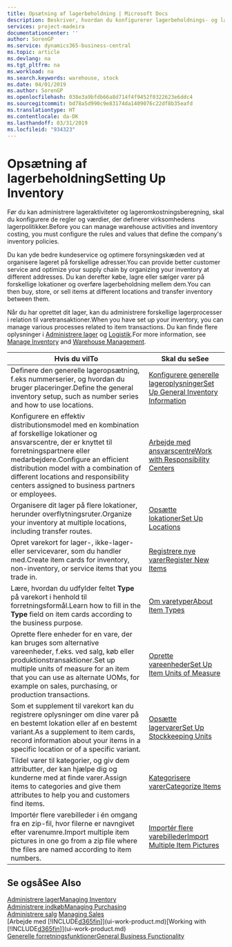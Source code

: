 ```yaml
---
title: Opsætning af lagerbeholdning | Microsoft Docs
description: Beskriver, hvordan du konfigurerer lagerbeholdnings- og lagerprocesser, herunder overførselsruter og lokationer, f.eks. lagersteder.
services: project-madeira
documentationcenter: ''
author: SorenGP
ms.service: dynamics365-business-central
ms.topic: article
ms.devlang: na
ms.tgt_pltfrm: na
ms.workload: na
ms.search.keywords: warehouse, stock
ms.date: 04/01/2019
ms.author: SorenGP
ms.openlocfilehash: 038e3a9bfdb66a8d714f4f9452f0322623e6ddc4
ms.sourcegitcommit: bd78a5d990c9e83174da1409076c22df8b35eafd
ms.translationtype: HT
ms.contentlocale: da-DK
ms.lasthandoff: 03/31/2019
ms.locfileid: "934323"
---
```

# <a name="setting-up-inventory"></a><span data-ttu-id="31386-103">Opsætning af lagerbeholdning</span><span class="sxs-lookup"><span data-stu-id="31386-103">Setting Up Inventory</span></span>
<span data-ttu-id="31386-104">Før du kan administrere lageraktiviteter og lageromkostningsberegning, skal du konfigurere de regler og værdier, der definerer virksomhedens lagerpolitikker.</span><span class="sxs-lookup"><span data-stu-id="31386-104">Before you can manage warehouse activities and inventory costing, you must configure the rules and values that define the company's inventory policies.</span></span>

<span data-ttu-id="31386-105">Du kan yde bedre kundeservice og optimere forsyningskæden ved at organisere lageret på forskellige adresser.</span><span class="sxs-lookup"><span data-stu-id="31386-105">You can provide better customer service and optimize your supply chain by organizing your inventory at different addresses.</span></span> <span data-ttu-id="31386-106">Du kan derefter købe, lagre eller sælger varer på forskellige lokationer og overføre lagerbeholdning mellem dem.</span><span class="sxs-lookup"><span data-stu-id="31386-106">You can then buy, store, or sell items at different locations and transfer inventory between them.</span></span>

<span data-ttu-id="31386-107">Når du har oprettet dit lager, kan du administrere forskellige lagerprocesser i relation til varetransaktioner.</span><span class="sxs-lookup"><span data-stu-id="31386-107">When you have set up your inventory, you can manage various processes related to item transactions.</span></span> <span data-ttu-id="31386-108">Du kan finde flere oplysninger i [Administrere lager](inventory-manage-inventory.md) og [Logistik](warehouse-manage-warehouse.md).</span><span class="sxs-lookup"><span data-stu-id="31386-108">For more information, see [Manage Inventory](inventory-manage-inventory.md) and [Warehouse Management](warehouse-manage-warehouse.md).</span></span>

| <span data-ttu-id="31386-109">Hvis du vil</span><span class="sxs-lookup"><span data-stu-id="31386-109">To</span></span> | <span data-ttu-id="31386-110">Skal du se</span><span class="sxs-lookup"><span data-stu-id="31386-110">See</span></span> |
| --- | --- |
| <span data-ttu-id="31386-111">Definere den generelle lageropsætning, f.eks nummerserier, og hvordan du bruger placeringer.</span><span class="sxs-lookup"><span data-stu-id="31386-111">Define the general inventory setup, such as number series and how to use locations.</span></span> |[<span data-ttu-id="31386-112">Konfigurere generelle lageroplysninger</span><span class="sxs-lookup"><span data-stu-id="31386-112">Set Up General Inventory Information</span></span>](inventory-how-setup-general.md) |
|<span data-ttu-id="31386-113">Konfigurere en effektiv distributionsmodel med en kombination af forskellige lokationer og ansvarscentre, der er knyttet til forretningspartnere eller medarbejdere.</span><span class="sxs-lookup"><span data-stu-id="31386-113">Configure an efficient distribution model with a combination of different locations and responsibility centers assigned to business partners or employees.</span></span>|[<span data-ttu-id="31386-114">Arbejde med ansvarscentre</span><span class="sxs-lookup"><span data-stu-id="31386-114">Work with Responsibility Centers</span></span>](inventory-responsibility-centers.md)|
| <span data-ttu-id="31386-115">Organisere dit lager på flere lokationer, herunder overflytningsruter.</span><span class="sxs-lookup"><span data-stu-id="31386-115">Organize your inventory at multiple locations, including transfer routes.</span></span> |[<span data-ttu-id="31386-116">Opsætte lokationer</span><span class="sxs-lookup"><span data-stu-id="31386-116">Set Up Locations</span></span>](inventory-how-register-new-items.md) |
| <span data-ttu-id="31386-117">Opret varekort for lager-, ikke-lager- eller servicevarer, som du handler med.</span><span class="sxs-lookup"><span data-stu-id="31386-117">Create item cards for inventory, non-inventory, or service items that you trade in.</span></span> |[<span data-ttu-id="31386-118">Registrere nye varer</span><span class="sxs-lookup"><span data-stu-id="31386-118">Register New Items</span></span>](inventory-how-register-new-items.md) |
|<span data-ttu-id="31386-119">Lære, hvordan du udfylder feltet **Type** på varekort i henhold til forretningsformål.</span><span class="sxs-lookup"><span data-stu-id="31386-119">Learn how to fill in the **Type** field on item cards according to the business purpose.</span></span>|[<span data-ttu-id="31386-120">Om varetyper</span><span class="sxs-lookup"><span data-stu-id="31386-120">About Item Types</span></span>](inventory-about-item-types.md)|
|<span data-ttu-id="31386-121">Oprette flere enheder for en vare, der kan bruges som alternative vareenheder, f.eks. ved salg, køb eller produktionstransaktioner.</span><span class="sxs-lookup"><span data-stu-id="31386-121">Set up multiple units of measure for an item that you can use as alternate UOMs, for example on sales, purchasing, or production transactions.</span></span>|[<span data-ttu-id="31386-122">Oprette vareenheder</span><span class="sxs-lookup"><span data-stu-id="31386-122">Set Up Item Units of Measure</span></span>](inventory-how-setup-units-of-measure.md)|
|<span data-ttu-id="31386-123">Som et supplement til varekort kan du registrere oplysninger om dine varer på en bestemt lokation eller af en bestemt variant.</span><span class="sxs-lookup"><span data-stu-id="31386-123">As a supplement to item cards, record information about your items in a specific location or of a specific variant.</span></span>|[<span data-ttu-id="31386-124">Opsætte lagervarer</span><span class="sxs-lookup"><span data-stu-id="31386-124">Set Up Stockkeeping Units</span></span>](inventory-how-to-set-up-stockkeeping-units.md)|
| <span data-ttu-id="31386-125">Tildel varer til kategorier, og giv dem attributter, der kan hjælpe dig og kunderne med at finde varer.</span><span class="sxs-lookup"><span data-stu-id="31386-125">Assign items to categories and give them attributes to help you and customers find items.</span></span> |[<span data-ttu-id="31386-126">Kategorisere varer</span><span class="sxs-lookup"><span data-stu-id="31386-126">Categorize Items</span></span>](inventory-how-categorize-items.md) |
|<span data-ttu-id="31386-127">Importér flere varebilleder i én omgang fra en zip-fil, hvor filerne er navngivet efter varenumre.</span><span class="sxs-lookup"><span data-stu-id="31386-127">Import multiple item pictures in one go from a zip file where the files are named according to item numbers.</span></span>|[<span data-ttu-id="31386-128">Importér flere varebilleder</span><span class="sxs-lookup"><span data-stu-id="31386-128">Import Multiple Item Pictures</span></span>](inventory-how-import-item-pictures.md)|

## <a name="see-also"></a><span data-ttu-id="31386-129">Se også</span><span class="sxs-lookup"><span data-stu-id="31386-129">See Also</span></span>
[<span data-ttu-id="31386-130">Administrere lager</span><span class="sxs-lookup"><span data-stu-id="31386-130">Managing Inventory</span></span>](inventory-manage-inventory.md)  
[<span data-ttu-id="31386-131">Administrere indkøb</span><span class="sxs-lookup"><span data-stu-id="31386-131">Managing Purchasing</span></span>](purchasing-manage-purchasing.md)  
<span data-ttu-id="31386-132">[Administrere salg](sales-manage-sales.md)  </span><span class="sxs-lookup"><span data-stu-id="31386-132">[Managing Sales](sales-manage-sales.md)  </span></span>  
<span data-ttu-id="31386-133">[Arbejde med [!INCLUDE[d365fin](includes/d365fin_md.md)]](ui-work-product.md)</span><span class="sxs-lookup"><span data-stu-id="31386-133">[Working with [!INCLUDE[d365fin](includes/d365fin_md.md)]](ui-work-product.md)</span></span>  
[<span data-ttu-id="31386-134">Generelle forretningsfunktioner</span><span class="sxs-lookup"><span data-stu-id="31386-134">General Business Functionality</span></span>](ui-across-business-areas.md)
